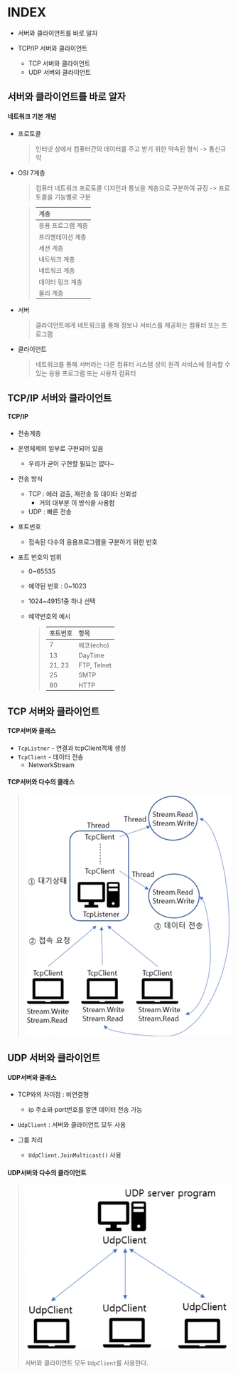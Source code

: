 # INDEX

* 서버와 클라이언트를 바로 알자

* TCP/IP 서버와 클라이언트
  * TCP 서버와 클라이언트
  * UDP 서버와 클라이언트



## 서버와 클라이언트를 바로 알자

#### 네트워크 기본 개념

* 프로토콜

  > 인터넷 상에서 컴퓨터간의 데이터를 주고 받기 위한 약속된 형식 -> 통신규약

* OSI 7계층

  > 컴퓨터 네트워크 프로토콜 디자인과 통닛을 계층으로 구분하여 규정 -> 프로토콜을 기능별로 구분

  > | 계층               |
  > | ------------------ |
  > | 응용 프로그램 계층 |
  > | 프리젠테이션 계층  |
  > | 세션 계층          |
  > | 네트워크 계층      |
  > | 네트워크 계층      |
  > | 데이터 링크 계층   |
  > | 물리 계층          |

* 서버

  > 클라이언트에게 네트워크를 통해 정보나 서비스를 제공하는 컴퓨터 또는 프로그램

* 클라이언트

  > 네트워크를 통해 서버라는 다른 컴퓨터 시스템 상의 원격 서비스에 접속할 수 있는 응용 프로그램 또는 사용자 컴퓨터

  



## TCP/IP 서버와 클라이언트

#### TCP/IP

* 전송계층
* 운영체제의 일부로 구현되어 있음
  * 우리가 굳이 구현할 필요는 없다~
* 전송 방식
  * TCP : 에러 검출, 재전송 등 데이터 신뢰성
    * 거의 대부분 이 방식을 사용함
  * UDP : 빠른 전송

* 포트번호

  * 접속된 다수의 응용프로그램을 구분하기 위한 번호

* 포트 번호의 범위

  * 0~65535
  * 예약된 번호 : 0~1023
  * 1024~49151중 하나 선택

  * 예약번호의 예시

    > | 포트번호 | 항목        |
    > | -------- | ----------- |
    > | 7        | 에코(echo)  |
    > | 13       | DayTime     |
    > | 21, 23   | FTP, Telnet |
    > | 25       | SMTP        |
    > | 80       | HTTP        |

    

## TCP 서버와 클라이언트

#### TCP서버와 클래스

* `TcpListner` - 연결과 tcpClient객체 생성
* `TcpClient` - 데이터 전송
  * NetworkStream



#### TCP서버와 다수의 클래스

> ![image](images/tcp.png)



## UDP 서버와 클라이언트

#### UDP서버와 클래스

* TCP와의 차이점 : 비연결형
  * ip 주소와 port번호를 알면 데이터 전송 가능

* `UdpClient` : 서버와 클라이언트 모두 사용
* 그룹 처리
  * `UdpClient.JoinMulticast()` 사용



#### UDP서버와 다수의 클라이언트

> ![image](images/udp.png)
>
> 서버와 클라이언트 모두 `UdpClient`를 사용한다.









